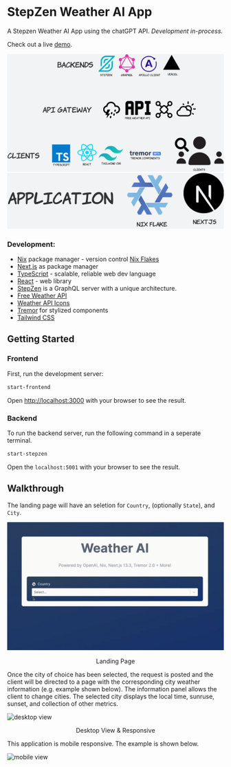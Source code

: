 # StepZen Weather AI App

A Stepzen Weather AI App using the chatGPT API.
*Development in-process.*

Check out a live [demo](https://stepzen-weather-app-silk.vercel.app/).

<!-- ![dev](./public/images/Weather-AI-App.png) -->
![architecture](./public/images/tech1.png)
![architecture](./public/images/tech2.png)

### Development:
- [Nix](https://nixos.org/) package manager - version control [Nix Flakes](https://nixos.wiki/wiki/Flakes)
- [Next.js](https://nextjs.org/) as package manager
- [TypeScript](https://www.typescriptlang.org/) - scalable, reliable web dev language
- [React](https://react.dev/) - web library
- [StepZen](https://stepzen.com/) is a GraphQL server with a unique architecture.
- [Free Weather API](https://open-meteo.com/)
- [Weather API Icons](https://www.weatherbit.io/)
- [Tremor](https://www.tremor.so/) for stylized components
- [Tailwind CSS](https://tailwindcss.com/)

<!-- This project is built using [Nix](https://nixos.org/) package manager; spcifically [Nix Flakes](https://nixos.wiki/wiki/Flakes) for a reliable, reproducible build by adding a lock file concept to the project. I used [Next.js](https://nextjs.org/) as the package manager for this project. [TypeScript](https://www.typescriptlang.org/) more reliable, maintainable, and scalable code for web applications.  -->


## Getting Started

### Frontend
First, run the development server:

```bash
start-frontend
```

Open [http://localhost:3000](http://localhost:3000) with your browser to see the result.
### Backend

To run the backend server, run the following command in a seperate terminal.

```bash
start-stepzen
```

Open the `localhost:5001` with your browser to see the result.

## Walkthrough
The landing page will have an seletion for `Country`, (optionally `State`), and `City`.

![Home Page](./public/images/homepage_saiw.gif)
<p style="text-align: center;">Landing Page</p>

Once the city of choice has been selected, the request is posted and the client will be directed to a page with the corresponding city weather information (e.g. example shown below). The information panel allows the client to change cities. The selected city displays the local time, sunruse, sunset, and collection of other metrics.

![desktop view](./public/images/desktop_resp.gif)
<p style="text-align: center;">Desktop View & Responsive</p>

This application is mobile responsive. The example is shown below.

![mobile view](./public/images/mobile_view.gif)
